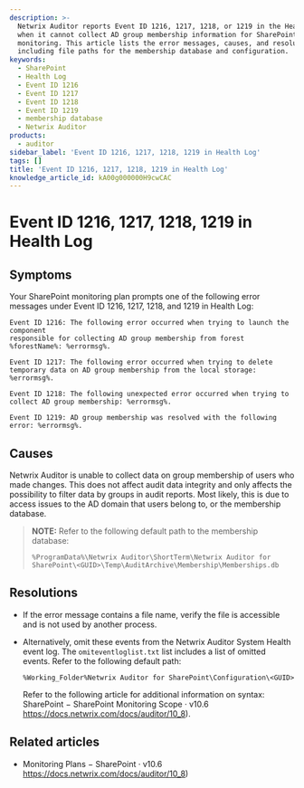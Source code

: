 ```yaml
---
description: >-
  Netwrix Auditor reports Event ID 1216, 1217, 1218, or 1219 in the Health Log
  when it cannot collect AD group membership information for SharePoint
  monitoring. This article lists the error messages, causes, and resolutions,
  including file paths for the membership database and configuration.
keywords:
  - SharePoint
  - Health Log
  - Event ID 1216
  - Event ID 1217
  - Event ID 1218
  - Event ID 1219
  - membership database
  - Netwrix Auditor
products:
  - auditor
sidebar_label: 'Event ID 1216, 1217, 1218, 1219 in Health Log'
tags: []
title: 'Event ID 1216, 1217, 1218, 1219 in Health Log'
knowledge_article_id: kA00g000000H9cwCAC
---
```


# Event ID 1216, 1217, 1218, 1219 in Health Log

## Symptoms

Your SharePoint monitoring plan prompts one of the following error messages under Event ID 1216, 1217, 1218, and 1219 in Health Log:

```
Event ID 1216: The following error occurred when trying to launch the component
responsible for collecting AD group membership from forest %forestName%: %errormsg%.
```

```
Event ID 1217: The following error occurred when trying to delete temporary data on AD group membership from the local storage: %errormsg%.
```

```
Event ID 1218: The following unexpected error occurred when trying to collect AD group membership: %errormsg%.
```

```
Event ID 1219: AD group membership was resolved with the following error: %errormsg%.
```

## Causes

Netwrix Auditor is unable to collect data on group membership of users who made changes. This does not affect audit data integrity and only affects the possibility to filter data by groups in audit reports. Most likely, this is due to access issues to the AD domain that users belong to, or the membership database.

> **NOTE:** Refer to the following default path to the membership database:
>
> ```
> %ProgramData%\Netwrix Auditor\ShortTerm\Netwrix Auditor for SharePoint\<GUID>\Temp\AuditArchive\Membership\Memberships.db
> ```

## Resolutions

- If the error message contains a file name, verify the file is accessible and is not used by another process.

- Alternatively, omit these events from the Netwrix Auditor System Health event log. The `omiteventloglist.txt` list includes a list of omitted events. Refer to the following default path:

  ```
  %Working_Folder%Netwrix Auditor for SharePoint\Configuration\<GUID>
  ```

  Refer to the following article for additional information on syntax: SharePoint − SharePoint Monitoring Scope · v10.6
  https://docs.netwrix.com/docs/auditor/10_8).

## Related articles

- Monitoring Plans − SharePoint · v10.6
  https://docs.netwrix.com/docs/auditor/10_8)
